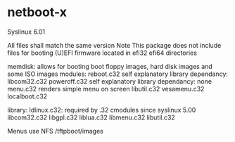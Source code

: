 netboot-x
=========


Syslinux 6.01

All files shall match the same version
Note This package does not include files for booting (U)EFI firmware located in efi32 efi64 directories

memdisk: allows for booting boot floppy images, hard disk images and some ISO images
modules:
	reboot.c32 	self explanatory		library dependancy: libcom32.c32
	poweroff.c32	self explanatory		library dependancy: none
	menu.c32	renders simple menu on screen	libutil.c32
	vesamenu.c32
	localboot.c32
	
library:
	ldlinux.c32: required by .32 cmodules since syslinux 5.00
	libcom32.c32 
	libgpl.c32 
	liblua.c32 
	libmenu.c32 
	libutil.c32

Menus use NFS /tftpboot/images



